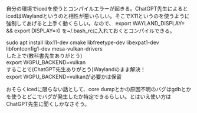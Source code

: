 自分の環境でicedを使うとコンパイルエラーが起きる。ChatGPT先生によるとicedはWaylandというのと相性が悪いらしい。そこでX11というのを使うように強制してあげると上手く動くらしい。なので、
export WAYLAND_DISPLAY= && export DISPLAY=:0
を~/.bash_rcに入れておくとコンパイルできる。  

sudo apt install libx11-dev cmake libfreetype-dev libexpat1-dev libfontconfig1-dev mesa-vulkan-drivers  
した上で(教科書先生ありがとう)  
export WGPU_BACKEND=vulkan  
することで(ChatGPT先生ありがとう)Waylandのまま解決！  
export WGPU_BACKEND=vulkanが必要かは保留  
  
おそらくicedに限らない話として、core dumpとかの原因不明のバグはgdbとかを使うとどこでバグが発生したか特定できるらしい。とはいえ使い方はChatGPT先生に聞くしかなさそう。  
